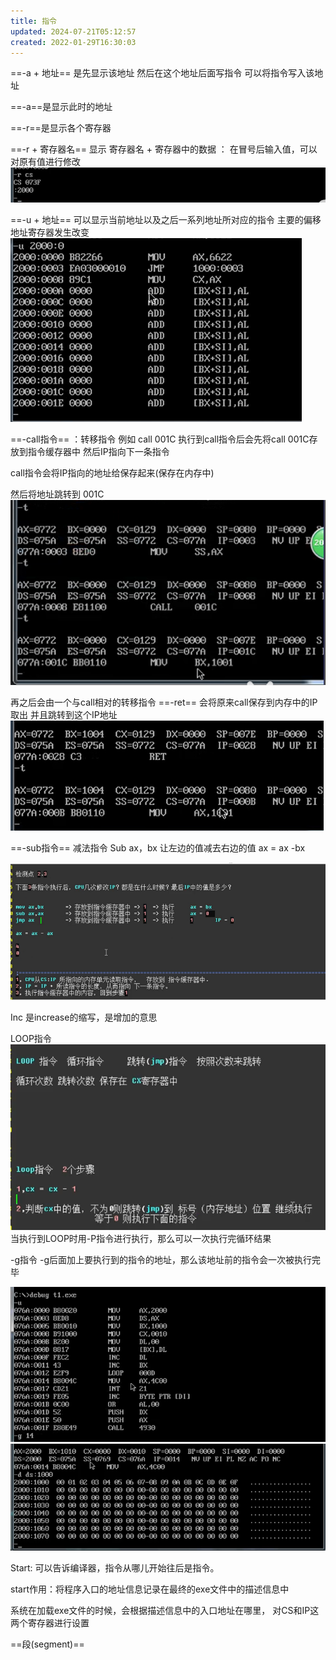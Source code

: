 ```yaml
---
title: 指令
updated: 2024-07-21T05:12:57
created: 2022-01-29T16:30:03
---
```


==-a + 地址==
是先显示该地址
然后在这个地址后面写指令
可以将指令写入该地址

==-a==是显示此时的地址

==-r==是显示各个寄存器

==-r + 寄存器名==
显示 寄存器名 + 寄存器中的数据
：
在冒号后输入值，可以对原有值进行修改
![image1](../../resources/9d7fc6cd6f33482dbe38e9719f0a9871.png)

==-u + 地址==
可以显示当前地址以及之后一系列地址所对应的指令
主要的偏移地址寄存器发生改变
![image2](../../resources/dd2e7a2077f64c21a63e9e7b6e93f5a9.png)

==-call指令==
：转移指令
例如 call 001C
执行到call指令后会先将call 001C存放到指令缓存器中
然后IP指向下一条指令

call指令会将IP指向的地址给保存起来(保存在内存中)

然后将地址跳转到 001C
![image3](../../resources/b5411a6eae8d4488a0284cdf8f48a884.png)

再之后会由一个与call相对的转移指令
==-ret==
会将原来call保存到内存中的IP取出
并且跳转到这个IP地址
![image4](../../resources/47ed17d326fd455dae0b0cc5bf446c8c.png)

==-sub指令==
减法指令
Sub ax，bx
让左边的值减去右边的值
ax = ax -bx

![image15](../../resources/6be84ae9325f4f12b2eb57c5cebf29af.png)

Inc
是increase的缩写，是增加的意思

LOOP指令
![image16](../../resources/b59a06faeb834552ae9be93bfab9f5b0.png)
当执行到LOOP时用-P指令进行执行，那么可以一次执行完循环结果

-g指令
-g后面加上要执行到的指令的地址，那么该地址前的指令会一次被执行完毕

![image17](../../resources/503d2255773a42e88d5107596d39f9e4.png)
![image18](../../resources/b8bb90558de4467e80bbaae8ab484c7b.png)

Start: 可以告诉编译器，指令从哪儿开始往后是指令。

start作用：将程序入口的地址信息记录在最终的exe文件中的描述信息中

系统在加载exe文件的时候，会根据描述信息中的入口地址在哪里，
对CS和IP这两个寄存器进行设置

==段(segment)==

